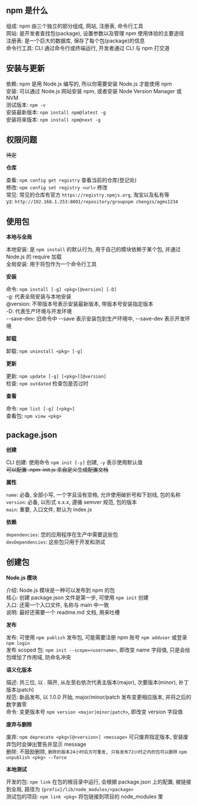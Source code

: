 ## npm 是什么

组成: npm 由三个独立的部分组成, 网站, 注册表, 命令行工具  
网站: 是开发者查找包(package), 设置参数以及管理 npm 使用体验的主要途径  
注册表: 是一个巨大的数据库, 保存了每个包(package)的信息  
命令行工具: CLI 通过命令行或终端运行, 开发者通过 CLI 与 npm 打交道  

## 安装与更新

依赖: npm 是用 Node.js 编写的, 所以你需要安装 Node.js 才能使用 npm  
安装: 可以通过 Node.js 网站安装 npm, 或者安装 Node Version Manager 或 NVM  
测试版本: `npm -v`  
安装最新版本: `npm install npm@latest -g`  
安装将来版本: `npm install npm@next -g`  

## 权限问题

~~待定~~

**仓库**

查看: `npm config get registry` 查看当前的仓库(登记处)  
修改: `npm config set registry <url>` 修改  
常见: 常见的仓库有官方 `https://registry.npmjs.org`, 淘宝以及私有等  
yz: `http://192.168.1.253:8001/repository/groupnpm chengzs/agms1234`  

## 使用包

**本地与全局**

本地安装: 是 `npm install` 的默认行为, 用于自己的模块依赖于某个包, 并通过 Node.js 的 require 加载  
全局安装: 用于将包作为一个命令行工具  

**安装**

命令: `npm install [-g] <pkg>[@version] [-D]`  
-g: 代表全局安装与本地安装  
@version: 不带版本号表示安装最新版本, 带版本号安装指定版本  
-D: 代表生产环境与开发环境  
--save-dev: 旧命令中 --save 表示安装包到生产环境中, --save-dev 表示开发环境  

**卸载**

卸载: `npm uninstall <pkg> [-g]`  

**更新**

更新: `npm update [-g] [<pkg>][@version]`  
检查: `npm outdated` 检查包是否过时  

**查看**

命令: `npm list [-g] [<pkg>]`  
查看包: `npm view <pkg>`  

## package.json

**创建**

CLI 创建: 使用命令 `npm init [-y]` 创建, `-y` 表示使用默认值  
~~可以配置 .npm-init.js 来自定义生成配置文档~~  

**属性**

`name`: 必备, 全部小写, 一个字且没有空格, 允许使用破折号和下划线, 包的名称  
`version`: 必备, 以形式 x.x.x, 遵循 semver 规范, 包的版本  
`main`: 重要, 入口文件, 默认为 index.js  

**依赖**

`dependencies`: 您的应用程序在生产中需要这些包  
`devDependencies`: 这些包只用于开发和测试  

## 创建包

**Node.js 模块**

介绍: Node.js 模块是一种可以发布到 npm 的包  
核心: 创建 package.json 文件是第一步, 可使用 `npm init` 创建  
入口: 还需一个入口文件, 名称与 main 中一致  
说明: 最好还需要一个 readme.md 文档, 用来吐槽  

**发布**

发布: 可使用 `npm publish` 发布包, 可能需要注册 npm 账号 `npm adduser` 或登录 `npm login`  
发布 scoped 包: `npm init --scope=<username>`, 即改变 name 字段值, 只是会给包增加了作用域, 防命名冲突  

**语义化版本**

描述: 共三位, 以 . 隔开, 从左至右依次代表主版本(major), 次要版本(minor), 补丁版本(patch)  
规范: 新品发布, 以 1.0.0 开始, major/minor/patch 发布变更相应版本, 并将之后的数字置零  
命令: 变更版本号 `npm version <major|minor|patch>`, 即改变 version 字段值  

**废弃与删除**

废弃: `npm deprecate <pkg>[@<version>] <message>` 可只废弃指定版本, 安装废弃包时会弹出警告并显示 message  
删除: 不鼓励删除, `删除的版本24小时后方可重发, 只有发布72小时之内的包可以删除` `npm unpublish <pkg> --force`  

**本地测试**

开发的包: `npm link` 在包的根目录中运行, 会根据 package.json 上的配置, 被链接到全局, 路径为 `{prefix}/lib/node_modules/<package>`  
测试包的项目: `npm link <pkg>` 将包链接到项目的 node_modules 里  